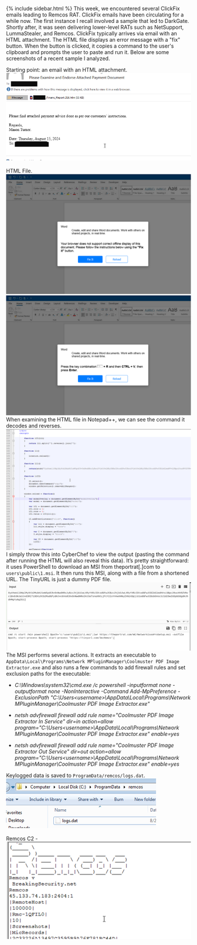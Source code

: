 {% include sidebar.html %}
This week, we encountered several ClickFix emails leading to Remcos RAT. ClickFix emails have been circulating for a while now. The first instance I recall involved a sample that led to DarkGate. Shortly after, it was seen delivering lower-level RATs such as NetSupport, LummaStealer, and Remcos. ClickFix typically arrives via email with an HTML attachment. The HTML file displays an error message with a "fix" button. When the button is clicked, it copies a command to the user's clipboard and prompts the user to paste and run it. Below are some screenshots of a recent sample I analyzed.

Starting point: an email with an HTML attachment.
<br>
<a href="Screenshots/RC1.png"> 
<img src="Screenshots/RC1.png">
</a>
<br>
<br>
HTML File.
<br>
<a href="Screenshots/RC2.png"> 
<img src="Screenshots/RC2.png">
</a>
<br>
<a href="Screenshots/RC3.png"> 
<img src="Screenshots/RC3.png">
</a>
<br>
When examining the HTML file in Notepad++, we can see the command it decodes and reverses.
<br>
<a href="Screenshots/RC4.png"> 
<img src="Screenshots/RC4.png">
</a>
<br>
I simply throw this into CyberChef to view the output (pasting the command after running the HTML will also reveal this data). It’s pretty straightforward: it uses PowerShell to download an MSI from theportrat[.]com to `users\public\1.msi`. It then runs this MSI, along with a file from a shortened URL. The TinyURL is just a dummy PDF file.
<br>
<a href="Screenshots/RC5.png"> 
<img src="Screenshots/RC5.png">
</a>
<br>
The MSI performs several actions. It extracts an executable to `AppData\Local\Programs\Network MPluginManager\Coolmuster PDF Image Extractor.exe` and also runs a few commands to add firewall rules and set exclusion paths for the executable:

*   _C:\Windows\system32\cmd.exe /c powershell -inputformat none -outputformat none -NonInteractive -Command Add-MpPreference -ExclusionPath "C:\Users\<username>\AppData\Local\Programs\Network MPluginManager\Coolmuster PDF Image Extractor.exe"_

*   _netsh advfirewall firewall add rule name="Coolmuster PDF Image Extractor In Service" dir=in action=allow program="C:\Users\<username>\AppData\Local\Programs\Network MPluginManager\Coolmuster PDF Image Extractor.exe" enable=yes_

*   _netsh advfirewall firewall add rule name="Coolmuster PDF Image Extractor Out Service" dir=out action=allow program="C:\Users\<username>\AppData\Local\Programs\Network MPluginManager\Coolmuster PDF Image Extractor.exe" enable=yes_


Keylogged data is saved to `ProgramData/remcos/logs.dat`.
<br>
<a href="Screenshots/RC6.png"> 
<img src="Screenshots/RC6.png">
</a>
<br>
<br>
Remcos C2 - 
<br>
<a href="Screenshots/RC7.png"> 
<img src="Screenshots/RC7.png">
</a>
<br>